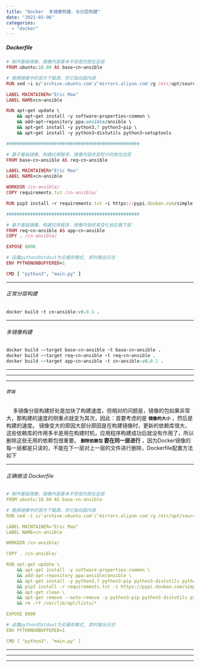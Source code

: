 ```yaml
---
title: "Docker  多镜像构建，与分层构建"
date: "2021-03-06"
categories: 
  - "docker"
---
```


##### Dockerfile

```ruby
# 制作基础镜像，镜像内容基本不改变的放在这层
FROM ubuntu:18.04 AS base-cn-ansible

# 替换镜像中的官方下载源，将它指向国内源
RUN sed -i s/'archive.ubuntu.com'/'mirrors.aliyun.com'/g /etc/apt/sources.list

LABEL MAINTAINER="Eric Mao"
LABEL NAME=cn-ansible

RUN apt-get update \
    && apt-get install -y software-properties-common \
    && add-apt-repository ppa:ansible/ansible \
    && apt-get install -y python3.7 python3-pip \
    && apt-get install -y python3-distutils python3-setuptools

##################################################

# 基于基础镜像，构建应用程序，镜像内容改变较少的放在这层
FROM base-cn-ansible AS req-cn-ansible

LABEL MAINTAINER="Eric Mao"
LABEL NAME=cn-ansible

WORKDIR /cn-ansible/
COPY requirements.txt /cn-ansible/

RUN pip3 install -r requirements.txt -i https://pypi.douban.com/simple

##################################################

# 基于基础镜像，构建应用程序，镜像内容经常变化放在最下层
FROM req-cn-ansible AS app-cn-ansible
COPY . /cn-ansible/

EXPOSE 8000

# 设置python的stdout为无缓存模式, 即时输出日志
ENV PYTHONUNBUFFERED=1

CMD [ "python3", "main.py" ]

```

* * *

###### 正常分层构建

```ruby
docker build -t cn-ansible:v0.0.1 .
```

* * *

###### 多镜像构建

```ruby
docker build --target base-cn-ansible -t base-cn-ansible .
docker build --target req-cn-ansible -t req-cn-ansible .
docker build --target app-cn-ansible -t cn-ansible:v0.0.1 .
```

* * *

* * *

* * *

###### `弊端`

  多镜像分层构建好处是加快了构建速度，但相对的问题是，镜像的包如果非常大，那构建的速度的侧重点就变为其次，因此：首要考虑的是 **`镜像的大小`** ，然后是构建的速度。 镜像变大的原因大部分原因是在构建镜像时，更新的依赖库很大，这些依赖库的作用多半是用在构建时机，应用程序构建成功后就没有作用了，所以删除这些无用的依赖包很重要。 **`删除依赖包` 要在同一层进行** ，因为Docker镜像的每一层都是只读的，不能在下一层对上一层的文件进行删除，Dockerfile配置方法如下

* * *

###### 正确做法 Dockerfile

```yaml
# 制作基础镜像，镜像内容基本不改变的放在这层
FROM ubuntu:18.04 AS base-cn-ansible

# 替换镜像中的官方下载源，将它指向国内源
RUN sed -i s/'archive.ubuntu.com'/'mirrors.aliyun.com'/g /etc/apt/sources.list

LABEL MAINTAINER="Eric Mao"
LABEL NAME=cn-ansible

WORKDIR /cn-ansible/

COPY . /cn-ansible/

RUN apt-get update \
    && apt-get install -y software-properties-common \
    && add-apt-repository ppa:ansible/ansible \
    && apt-get install -y python3.7 python3-pip python3-distutils python3-setuptools\
    && pip3 install -r requirements.txt -i https://pypi.douban.com/simple \
    && apt-get clean \
    && apt-get remove --auto-remove -y python3-pip python3-distutils python3-setuptools \
    && rm -rf /var/lib/apt/lists/*

EXPOSE 8000

# 设置python的stdout为无缓存模式, 即时输出日志
ENV PYTHONUNBUFFERED=1

CMD [ "python3", "main.py" ]
```

* * *

* * *

* * *

